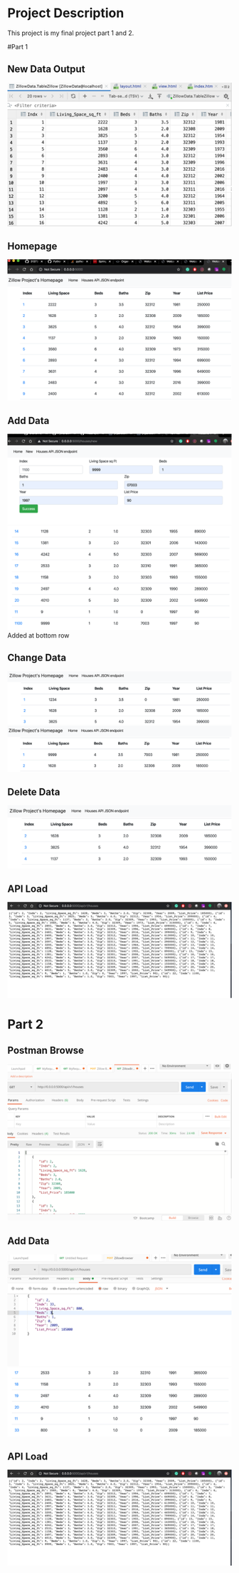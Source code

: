 # Project Description
This project is my final project part 1 and 2. 

#Part 1

## New Data Output
![New Data Output](screenshots/NewData.png)

## Homepage
![Homepage Output](screenshots/Homepage.png)

## Add Data
![Homepage Output](screenshots/new1.png)
![Homepage Output](screenshots/new2.png)
Added at bottom row

## Change Data
![Edit Data](screenshots/edit1.png)
![Edit Data](screenshots/edit2.png)

## Delete Data
![Delete Data](screenshots/Delete.png)

## API Load
![API Load](screenshots/API.png)

# Part 2
 ## Postman Browse
![Postman Browse](screenshots/browse.png)

## Add Data
![Add Data](screenshots/AddNew.png)
![Data Added](screenshots/AddNew2.png)

## API Load
![API Load](screenshots/API.png)




